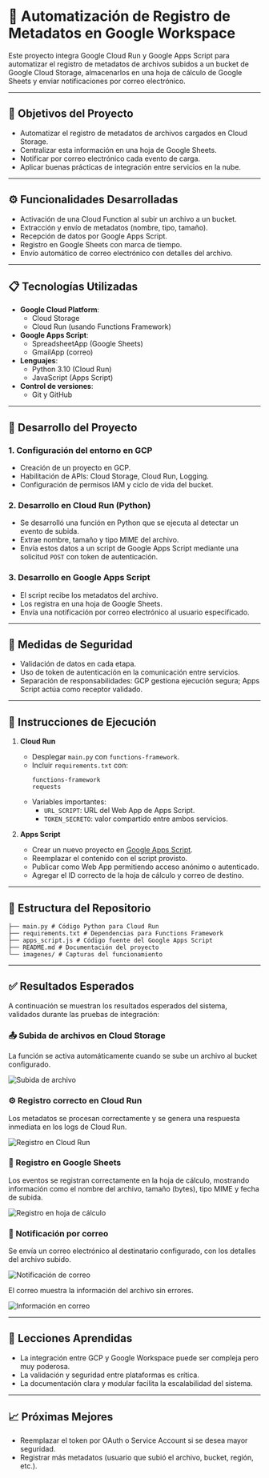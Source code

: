 # 📁 Automatización de Registro de Metadatos en Google Workspace

Este proyecto integra Google Cloud Run y Google Apps Script para automatizar el registro de metadatos de archivos subidos a un bucket de Google Cloud Storage, almacenarlos en una hoja de cálculo de Google Sheets y enviar notificaciones por correo electrónico.

---

## 🎯 Objetivos del Proyecto

- Automatizar el registro de metadatos de archivos cargados en Cloud Storage.
- Centralizar esta información en una hoja de Google Sheets.
- Notificar por correo electrónico cada evento de carga.
- Aplicar buenas prácticas de integración entre servicios en la nube.

---

## ⚙️ Funcionalidades Desarrolladas

- Activación de una Cloud Function al subir un archivo a un bucket.
- Extracción y envío de metadatos (nombre, tipo, tamaño).
- Recepción de datos por Google Apps Script.
- Registro en Google Sheets con marca de tiempo.
- Envío automático de correo electrónico con detalles del archivo.

---

## 📋 Tecnologías Utilizadas

- **Google Cloud Platform**:
  - Cloud Storage
  - Cloud Run (usando Functions Framework)
- **Google Apps Script**:
  - SpreadsheetApp (Google Sheets)
  - GmailApp (correo)
- **Lenguajes**:
  - Python 3.10 (Cloud Run)
  - JavaScript (Apps Script)
- **Control de versiones**:
  - Git y GitHub

---

## 🧩 Desarrollo del Proyecto

### 1. Configuración del entorno en GCP

- Creación de un proyecto en GCP.
- Habilitación de APIs: Cloud Storage, Cloud Run, Logging.
- Configuración de permisos IAM y ciclo de vida del bucket.

### 2. Desarrollo en Cloud Run (Python)

- Se desarrolló una función en Python que se ejecuta al detectar un evento de subida.
- Extrae nombre, tamaño y tipo MIME del archivo.
- Envía estos datos a un script de Google Apps Script mediante una solicitud `POST` con token de autenticación.

### 3. Desarrollo en Google Apps Script

- El script recibe los metadatos del archivo.
- Los registra en una hoja de Google Sheets.
- Envía una notificación por correo electrónico al usuario especificado.

---

## 🔐 Medidas de Seguridad

- Validación de datos en cada etapa.
- Uso de token de autenticación en la comunicación entre servicios.
- Separación de responsabilidades: GCP gestiona ejecución segura; Apps Script actúa como receptor validado.

---

## 📝 Instrucciones de Ejecución

1. **Cloud Run**
   - Desplegar `main.py` con `functions-framework`.
   - Incluir `requirements.txt` con:
     ```
     functions-framework
     requests
     ```
   - Variables importantes:
     - `URL_SCRIPT`: URL del Web App de Apps Script.
     - `TOKEN_SECRETO`: valor compartido entre ambos servicios.

2. **Apps Script**
   - Crear un nuevo proyecto en [Google Apps Script](https://script.google.com/).
   - Reemplazar el contenido con el script provisto.
   - Publicar como Web App permitiendo acceso anónimo o autenticado.
   - Agregar el ID correcto de la hoja de cálculo y correo de destino.

---

## 📂 Estructura del Repositorio

```plaintext
├── main.py # Código Python para Cloud Run
├── requirements.txt # Dependencias para Functions Framework
├── apps_script.js # Código fuente del Google Apps Script
├── README.md # Documentación del proyecto
└── imagenes/ # Capturas del funcionamiento
```

---

## ✅ Resultados Esperados

A continuación se muestran los resultados esperados del sistema, validados durante las pruebas de integración:

### 📤 Subida de archivos en Cloud Storage

La función se activa automáticamente cuando se sube un archivo al bucket configurado.

![Subida de archivo](images/carpeta.png)

### ⚙️ Registro correcto en Cloud Run

Los metadatos se procesan correctamente y se genera una respuesta inmediata en los logs de Cloud Run.

![Registro en Cloud Run](images/registro_cloud_run.png)

### 📝 Registro en Google Sheets

Los eventos se registran correctamente en la hoja de cálculo, mostrando información como el nombre del archivo, tamaño (bytes), tipo MIME y fecha de subida.

![Registro en hoja de cálculo](images/regsitro_sheet.png)

### 📧 Notificación por correo

Se envía un correo electrónico al destinatario configurado, con los detalles del archivo subido.

![Notificación de correo](images/notificacion_gmail.jpg)

El correo muestra la información del archivo sin errores.

![Información en correo](images/info_archivo_correo.jpg)

---

## 🧠 Lecciones Aprendidas

- La integración entre GCP y Google Workspace puede ser compleja pero muy poderosa.
- La validación y seguridad entre plataformas es crítica.
- La documentación clara y modular facilita la escalabilidad del sistema.

---

## 📈 Próximas Mejores

- Reemplazar el token por OAuth o Service Account si se desea mayor seguridad.
- Registrar más metadatos (usuario que subió el archivo, bucket, región, etc.).


